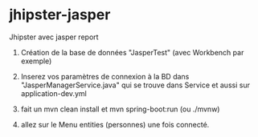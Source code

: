 # jhipster-jasper
Jhipster avec jasper report

1. Création de la base de données "JasperTest" (avec Workbench par exemple)

2. Inserez vos paramètres de connexion à la BD dans "JasperManagerService.java" qui se trouve dans Service et aussi sur application-dev.yml

3. fait un mvn clean install et mvn spring-boot:run (ou ./mvnw)

4. allez sur le Menu entities (personnes) une fois connecté.


